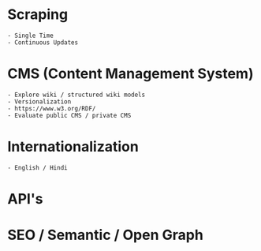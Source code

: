 # Scraping
    - Single Time
    - Continuous Updates

# CMS (Content Management System)
    - Explore wiki / structured wiki models
    - Versionalization
    - https://www.w3.org/RDF/
    - Evaluate public CMS / private CMS

# Internationalization
    - English / Hindi

# API's

# SEO / Semantic / Open Graph